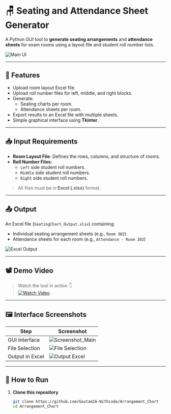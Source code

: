 # 🪑 Seating and Attendance Sheet Generator

A Python GUI tool to **generate seating arrangements** and **attendance sheets** for exam rooms using a layout file and student roll number lists.

![Main UI](./assets/Screenshot_Main.png)

---

## 🎯 Features

- Upload room layout Excel file.
- Upload roll number files for left, middle, and right blocks.
- Generate:
  - Seating charts per room.
  - Attendance sheets per room.
- Export results to an Excel file with multiple sheets.
- Simple graphical interface using **Tkinter**.

---

## 📥 Input Requirements

- **Room Layout File**: Defines the rows, columns, and structure of rooms.
- **Roll Number Files**:
  - `Left` side student roll numbers.
  - `Middle` side student roll numbers.
  - `Right` side student roll numbers.

> All files must be in **Excel (.xlsx)** format.

---

## 📤 Output

An Excel file (`SeatingChart_Output.xlsx`) containing:
- Individual seating arrangement sheets (e.g., `Room 302`)
- Attendance sheets for each room (e.g., `Attendance - Room 302`)

![Excel Output](./assets/Screenshot_Output.png)

---

## 📽 Demo Video

> Watch the tool in action 👇  
[![Watch Video](./assets/video_thumbnail.png)](https://github.com/Goutam16-Withcode/Arrangement_Chart/assets/demo.mp4)

---

## 🖼 Interface Screenshots

| Step | Screenshot |
|------|------------|
| GUI Interface | ![Screenshot_Main](./assets/Screenshot_Main.png) |
| File Selection | ![File Selection](./assets/Screenshot_File_Select.png) |
| Output in Excel | ![Output Excel](./assets/Screenshot_Output.png) |

---

## 🚀 How to Run

1. **Clone this repository**
   ```bash
   git clone https://github.com/Goutam16-Withcode/Arrangement_Chart
   cd Arrangement_Chart
